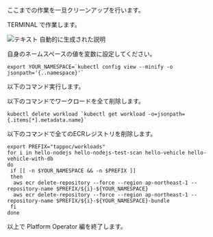 ここまでの作業を一旦クリーンアップを行います。

TERMINAL で作業します。

![テキスト
自動的に生成された説明](../media/image2.png)

自身のネームスペースの値を変数に設定してください。

```execute
export YOUR_NAMESPACE=`kubectl config view --minify -o jsonpath='{..namespace}'`
```
以下のコマンド実行します。

以下のコマンドでワークロードを全て削除します。

```execute
kubectl delete workload `kubectl get workload -o=jsonpath={.items[*].metadata.name}`
```

以下のコマンドで全てのECRレジストリを削除します。

```execute
export PREFIX="tappoc/workloads"
for i in hello-nodejs hello-nodejs-test-scan hello-vehicle hello-vehicle-with-db
do 
 if [[ -n $YOUR_NAMESPACE && -n $PREFIX ]]
 then
  aws ecr delete-repository --force --region ap-northeast-1 --repository-name $PREFIX/${i}-${YOUR_NAMESPACE}
  aws ecr delete-repository --force --region ap-northeast-1 --repository-name $PREFIX/${i}-${YOUR_NAMESPACE}-bundle
 fi
done
```

以上で Platform Operator 編を終了します。